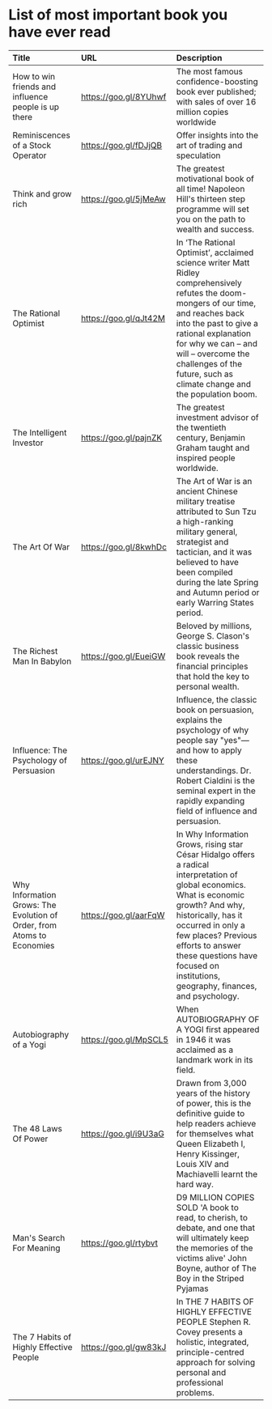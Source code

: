 # List of most important book you have ever read

|Title       			|URL          								|Description  		|
|:------------- 		|:-------------								|:-------------|
| How to win friends and influence people is up there       		| https://goo.gl/8YUhwf							| The most famous confidence-boosting book ever published; with sales of over 16 million copies worldwide			|
| Reminiscences of a Stock Operator       		| https://goo.gl/fDJjQB						| Offer insights into the art of trading and speculation			|
| Think and grow rich       		| https://goo.gl/5jMeAw						| The greatest motivational book of all time! Napoleon Hill's thirteen step programme will set you on the path to wealth and success.			|
| The Rational Optimist     		| https://goo.gl/qJt42M					| In ‘The Rational Optimist’, acclaimed science writer Matt Ridley comprehensively refutes the doom-mongers of our time, and reaches back into the past to give a rational explanation for why we can – and will – overcome the challenges of the future, such as climate change and the population boom.		|
| The Intelligent Investor     		| https://goo.gl/pajnZK					| The greatest investment advisor of the twentieth century, Benjamin Graham taught and inspired people worldwide.	|
| The Art Of War     		| https://goo.gl/8kwhDc				| The Art of War is an ancient Chinese military treatise attributed to Sun Tzu a high-ranking military general, strategist and tactician, and it was believed to have been compiled during the late Spring and Autumn period or early Warring States period. |
| The Richest Man In Babylon     		| https://goo.gl/EueiGW				| Beloved by millions, George S. Clason's classic business book reveals the financial principles that hold the key to personal wealth. |
| Influence: The Psychology of Persuasion     		| https://goo.gl/urEJNY			| Influence, the classic book on persuasion, explains the psychology of why people say "yes"—and how to apply these understandings. Dr. Robert Cialdini is the seminal expert in the rapidly expanding field of influence and persuasion. |
| Why Information Grows: The Evolution of Order, from Atoms to Economies     		| https://goo.gl/aarFqW			| In Why Information Grows, rising star César Hidalgo offers a radical interpretation of global economics. What is economic growth? And why, historically, has it occurred in only a few places? Previous efforts to answer these questions have focused on institutions, geography, finances, and psychology. |
| Autobiography of a Yogi    		| https://goo.gl/MpSCL5			| When AUTOBIOGRAPHY OF A YOGI first appeared in 1946 it was acclaimed as a landmark work in its field. |
| The 48 Laws Of Power    		| https://goo.gl/i9U3aG			| Drawn from 3,000 years of the history of power, this is the definitive guide to help readers achieve for themselves what Queen Elizabeth I, Henry Kissinger, Louis XIV and Machiavelli learnt the hard way. |
| Man's Search For Meaning    		| https://goo.gl/rtybvt			| D9 MILLION COPIES SOLD 'A book to read, to cherish, to debate, and one that will ultimately keep the memories of the victims alive' John Boyne, author of The Boy in the Striped Pyjamas|
| The 7 Habits of Highly Effective People    		| https://goo.gl/gw83kJ			| In THE 7 HABITS OF HIGHLY EFFECTIVE PEOPLE Stephen R. Covey presents a holistic, integrated, principle-centred approach for solving personal and professional problems.|
